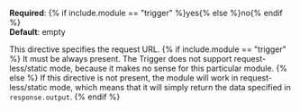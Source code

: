 **Required**: {% if include.module == "trigger" %}yes{% else %}no{% endif %}  
**Default**: empty

This directive specifies the request URL.
{% if include.module == "trigger" %}
It must be always present. The Trigger does not support
request-less/static mode, because it makes no sense for this particular
module.
{% else %}
If this directive is not present, the module will work in
request-less/static mode, which means that it will simply return the
data specified in `response.output`.
{% endif %}
